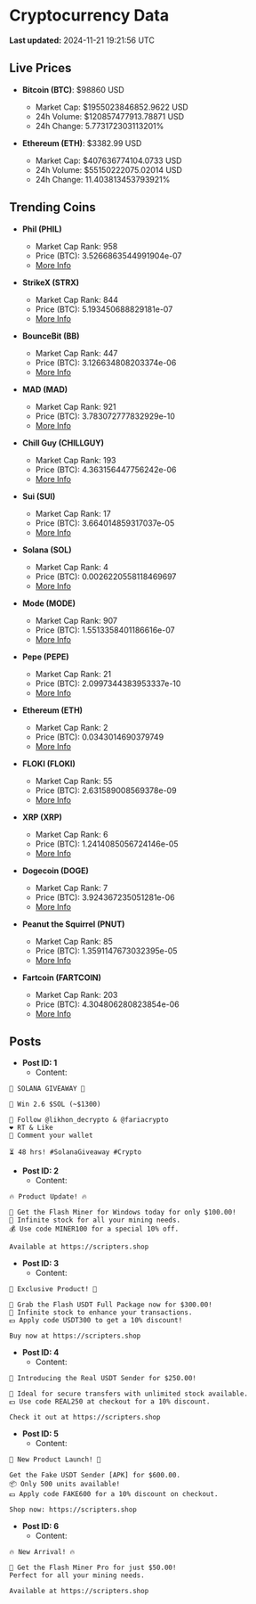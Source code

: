 # Cryptocurrency Data

**Last updated:** 2024-11-21 19:21:56 UTC

## Live Prices
- **Bitcoin (BTC)**: $98860 USD
  - Market Cap: $1955023846852.9622 USD
  - 24h Volume: $120857477913.78871 USD
  - 24h Change: 5.773172303113201%

- **Ethereum (ETH)**: $3382.99 USD
  - Market Cap: $407636774104.0733 USD
  - 24h Volume: $55150222075.02014 USD
  - 24h Change: 11.403813453793921%

## Trending Coins
- **Phil (PHIL)**
  - Market Cap Rank: 958
  - Price (BTC): 3.5266863544991904e-07
  - [More Info](https://www.coingecko.com/en/coins/phil)

- **StrikeX (STRX)**
  - Market Cap Rank: 844
  - Price (BTC): 5.193450688829181e-07
  - [More Info](https://www.coingecko.com/en/coins/strike-x)

- **BounceBit (BB)**
  - Market Cap Rank: 447
  - Price (BTC): 3.126634808203374e-06
  - [More Info](https://www.coingecko.com/en/coins/bouncebit)

- **MAD (MAD)**
  - Market Cap Rank: 921
  - Price (BTC): 3.783072777832929e-10
  - [More Info](https://www.coingecko.com/en/coins/mad-2)

- **Chill Guy (CHILLGUY)**
  - Market Cap Rank: 193
  - Price (BTC): 4.363156447756242e-06
  - [More Info](https://www.coingecko.com/en/coins/chill-guy)

- **Sui (SUI)**
  - Market Cap Rank: 17
  - Price (BTC): 3.664014859317037e-05
  - [More Info](https://www.coingecko.com/en/coins/sui)

- **Solana (SOL)**
  - Market Cap Rank: 4
  - Price (BTC): 0.0026220558118469697
  - [More Info](https://www.coingecko.com/en/coins/solana)

- **Mode (MODE)**
  - Market Cap Rank: 907
  - Price (BTC): 1.5513358401186616e-07
  - [More Info](https://www.coingecko.com/en/coins/mode)

- **Pepe (PEPE)**
  - Market Cap Rank: 21
  - Price (BTC): 2.0997344383953337e-10
  - [More Info](https://www.coingecko.com/en/coins/pepe)

- **Ethereum (ETH)**
  - Market Cap Rank: 2
  - Price (BTC): 0.0343014690379749
  - [More Info](https://www.coingecko.com/en/coins/ethereum)

- **FLOKI (FLOKI)**
  - Market Cap Rank: 55
  - Price (BTC): 2.631589008569378e-09
  - [More Info](https://www.coingecko.com/en/coins/floki)

- **XRP (XRP)**
  - Market Cap Rank: 6
  - Price (BTC): 1.2414085056724146e-05
  - [More Info](https://www.coingecko.com/en/coins/xrp)

- **Dogecoin (DOGE)**
  - Market Cap Rank: 7
  - Price (BTC): 3.924367235051281e-06
  - [More Info](https://www.coingecko.com/en/coins/dogecoin)

- **Peanut the Squirrel (PNUT)**
  - Market Cap Rank: 85
  - Price (BTC): 1.3591147673032395e-05
  - [More Info](https://www.coingecko.com/en/coins/peanut-the-squirrel)

- **Fartcoin (FARTCOIN)**
  - Market Cap Rank: 203
  - Price (BTC): 4.304806280823854e-06
  - [More Info](https://www.coingecko.com/en/coins/fartcoin)

## Posts
- **Post ID: 1**
  - Content:
```
🚀 SOLANA GIVEAWAY 🚀

🎁 Win 2.6 $SOL (~$1300)

🤝 Follow @likhon_decrypto & @fariacrypto
❤️ RT & Like
💬 Comment your wallet

⏳ 48 hrs! #SolanaGiveaway #Crypto
```

- **Post ID: 2**
  - Content:
```
🔥 Product Update! 🔥

🚀 Get the Flash Miner for Windows today for only $100.00!
🔋 Infinite stock for all your mining needs.
💰 Use code MINER100 for a special 10% off.

Available at https://scripters.shop
```

- **Post ID: 3**
  - Content:
```
🎁 Exclusive Product! 🎁

💸 Grab the Flash USDT Full Package now for $300.00!
🎉 Infinite stock to enhance your transactions.
💵 Apply code USDT300 to get a 10% discount!

Buy now at https://scripters.shop
```

- **Post ID: 4**
  - Content:
```
💎 Introducing the Real USDT Sender for $250.00!

💼 Ideal for secure transfers with unlimited stock available.
💵 Use code REAL250 at checkout for a 10% discount.

Check it out at https://scripters.shop
```

- **Post ID: 5**
  - Content:
```
🚀 New Product Launch! 🚀

Get the Fake USDT Sender [APK] for $600.00.
📦 Only 500 units available!
💵 Apply code FAKE600 for a 10% discount on checkout.

Shop now: https://scripters.shop
```

- **Post ID: 6**
  - Content:
```
🔥 New Arrival! 🔥

💸 Get the Flash Miner Pro for just $50.00!
Perfect for all your mining needs.

Available at https://scripters.shop
```

